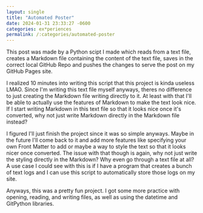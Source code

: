 ```yaml
---
layout: single
title: "Automated Poster"
date: 2024-01-31 23:33:27 -0600
categories: ex*periences
permalink: /:categories/automated-poster
---
```

This post was made by a Python scipt I made which reads from a text file, creates a Markdown file containing the content of the text file, saves in the correct local GitHub Repo and pushes the changes to serve the post on my GitHub Pages site.

I realized 10 minutes into writing this script that this project is kinda useless LMAO. Since I'm writing this text file myself anyways, theres no difference to just creating the Markdown file writing directly to it. At least with that I'll be able to actually use the features of Markdown to make the text look nice. If I start writing Markdown in this text file so that it looks nice once it's converted, why not just write Markdown directly in the Markdown file instead?

I figured I'll just finish the project since it was so simple anyways. Maybe in the future I'll come back to it and add more features like specifying your own Front Matter to add or maybe a way to style the text so that it looks nicer once converted. The issue with that though is again, why not just write the styling directly in the Markdown? Why even go through a text file at all? A use case I could see with this is if I have a program that creates a bunch of text logs and I can use this script to automatically store those logs on my site.

Anyways, this was a pretty fun project. I got some more practice with opening, reading, and writing files, as well as using the datetime and GitPython libraries.
